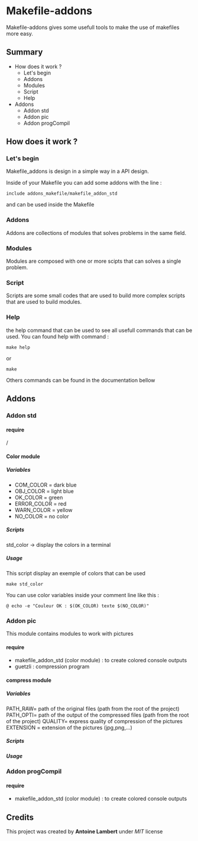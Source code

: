 # Makefile-addons
Makefile-addons gives some usefull tools to make the use of makefiles more easy.

## Summary

* How does it work ?
  * Let's begin
  * Addons
  * Modules
  * Script
  * Help
* Addons
  * Addon std
  * Addon pic
  * Addon progCompil

## How does it work ?
### Let's begin
Makefile_addons is design in a simple way in a API design.

Inside of your Makefile you can add some addons with the line  :
``` make
include addons_makefile/makefile_addon_std
```  
and can be used inside the Makefile

### Addons
Addons are collections of modules that solves problems in the same field.
### Modules
Modules are composed with one or more scipts that can solves a single problem.
### Script
Scripts are some small codes that are used to build more complex scripts that are used to build modules.
### Help
the help command that can be used to see all usefull commands that can be used. You can found help with command :
``` make
make help
```
or
``` make
make
```
Others commands can be found in the documentation bellow

## Addons
### Addon std
#### require
/
#### Color module

##### Variables
* COM_COLOR   = dark blue
* OBJ_COLOR   = light blue 
* OK_COLOR    = green   
* ERROR_COLOR = red   
* WARN_COLOR  = yellow
* NO_COLOR    = no color
##### Scripts
std_color -> display the colors in a terminal
##### Usage
This script display an exemple of colors that can be used
``` make
make std_color
```
You can use color variables inside your comment line like this :
``` make
@ echo -e "Couleur OK : $(OK_COLOR) texte $(NO_COLOR)"
```

### Addon pic
This module contains modules to work with pictures
#### require
* makefile_addon_std (color module) : to create colored console outputs
* guetzli : compression program
#### compress module
##### Variables
PATH_RAW= path of the original files (path from the root of the project)
PATH_OPTI= path of the output of the compressed files (path from the root of the project)
QUALITY= express quality of compression of the pictures
EXTENSION = extension of the pictures (jpg,png,...)
##### Scripts
##### Usage




### Addon progCompil
#### require
* makefile_addon_std (color module) : to create colored console outputs


## Credits
This project was created by **Antoine Lambert** under *MIT* license
